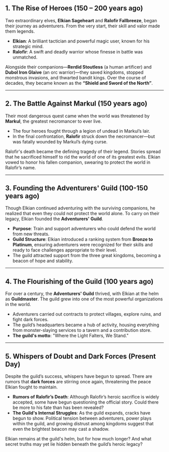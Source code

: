 ## 1. The Rise of Heroes (150 – 200 years ago)  
Two extraordinary elves, **Elkian Sageheart** and **Ralofir Fallbreeze**, began their journey as adventurers. From the very start, their skill and valor made them legends.  

- **Elkian**: A brilliant tactician and powerful magic user, known for his strategic mind.
- **Ralofir**: A swift and deadly warrior whose finesse in battle was unmatched.  

Alongside their companions—**Rerdid Stoutless** (a human artificer) and **Dubol Iron Glaive** (an orc warrior)—they saved kingdoms, stopped monstrous invasions, and thwarted bandit kings. Over the course of decades, they became known as the **“Shield and Sword of the North”**.  

---

## 2. The Battle Against Markul (150 years ago)  
Their most dangerous quest came when the world was threatened by **Markul**, the greatest necromancer to ever live.  
- The four heroes fought through a legion of undead in Markul’s lair.  
- In the final confrontation, **Ralofir** struck down the necromancer—but was fatally wounded by Markul’s dying curse.  

Ralofir's death became the defining tragedy of their legend. Stories spread that he sacrificed himself to rid the world of one of its greatest evils. Elkian vowed to honor his fallen companion, swearing to protect the world in Ralofir’s name.  

---

## 3. Founding the Adventurers' Guild (100-150 years ago)  
Though Elkian continued adventuring with the surviving companions, he realized that even they could not protect the world alone. To carry on their legacy, Elkian founded the **Adventurers' Guild**.  

- **Purpose**: Train and support adventurers who could defend the world from new threats.  
- **Guild Structure**: Elkian introduced a ranking system from **Bronze to Platinum**, ensuring adventurers were recognized for their skills and ready to face challenges appropriate to their level.  
- The guild attracted support from the three great kingdoms, becoming a beacon of hope and stability.  

---

## 4. The Flourishing of the Guild (100  years ago)  
For over a century, the **Adventurers' Guild** thrived, with Elkian at the helm as **Guildmaster**. The guild grew into one of the most powerful organizations in the world.  

- Adventurers carried out contracts to protect villages, explore ruins, and fight dark forces.  
- The guild’s headquarters became a hub of activity, housing everything from monster-slaying services to a tavern and a contribution store.  
- **The guild's motto**: "Where the Light Falters, We Stand."  

---

## 5. Whispers of Doubt and Dark Forces (Present Day)  
Despite the guild’s success, whispers have begun to spread. There are rumors that **dark forces** are stirring once again, threatening the peace Elkian fought to maintain.  
- **Rumors of Ralofir’s Death**: Although Ralofir’s heroic sacrifice is widely accepted, some have begun questioning the official story. Could there be more to his fate than has been revealed?  
- **The Guild's Internal Struggles**: As the guild expands, cracks have begun to show. Political tension between adventurers, power plays within the guild, and growing distrust among kingdoms suggest that even the brightest beacon may cast a shadow.  

Elkian remains at the guild's helm, but for how much longer? And what secret truths may yet lie hidden beneath the guild’s heroic legacy?
